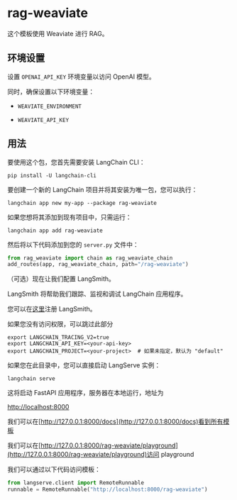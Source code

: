 

# rag-weaviate

这个模板使用 Weaviate 进行 RAG。

## 环境设置

设置 `OPENAI_API_KEY` 环境变量以访问 OpenAI 模型。

同时，确保设置以下环境变量：

* `WEAVIATE_ENVIRONMENT`

* `WEAVIATE_API_KEY`

## 用法

要使用这个包，您首先需要安装 LangChain CLI：

```shell
pip install -U langchain-cli
```

要创建一个新的 LangChain 项目并将其安装为唯一包，您可以执行：

```shell
langchain app new my-app --package rag-weaviate
```

如果您想将其添加到现有项目中，只需运行：

```shell
langchain app add rag-weaviate
```

然后将以下代码添加到您的 `server.py` 文件中：

```python
from rag_weaviate import chain as rag_weaviate_chain
add_routes(app, rag_weaviate_chain, path="/rag-weaviate")
```

（可选）现在让我们配置 LangSmith。 

LangSmith 将帮助我们跟踪、监视和调试 LangChain 应用程序。 

您可以在[这里](https://smith.langchain.com/)注册 LangSmith。 

如果您没有访问权限，可以跳过此部分

```shell
export LANGCHAIN_TRACING_V2=true
export LANGCHAIN_API_KEY=<your-api-key>
export LANGCHAIN_PROJECT=<your-project>  # 如果未指定，默认为 "default"
```

如果您在此目录中，您可以直接启动 LangServe 实例：

```shell
langchain serve
```

这将启动 FastAPI 应用程序，服务器在本地运行，地址为

[http://localhost:8000](http://localhost:8000)

我们可以在[http://127.0.0.1:8000/docs](http://127.0.0.1:8000/docs)看到所有模板

我们可以在[http://127.0.0.1:8000/rag-weaviate/playground](http://127.0.0.1:8000/rag-weaviate/playground)访问 playground

我们可以通过以下代码访问模板：

```python
from langserve.client import RemoteRunnable
runnable = RemoteRunnable("http://localhost:8000/rag-weaviate")
```